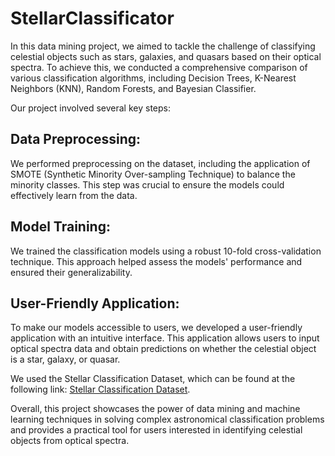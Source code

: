 # StellarClassificator
In this data mining project, we aimed to tackle the challenge of classifying celestial objects such as stars, galaxies, and quasars based on their optical spectra. To achieve this, we conducted a comprehensive comparison of various classification algorithms, including Decision Trees, K-Nearest Neighbors (KNN), Random Forests, and Bayesian Classifier.

Our project involved several key steps:

## Data Preprocessing: 
We performed preprocessing on the dataset, including the application of SMOTE (Synthetic Minority Over-sampling Technique) to balance the minority classes. This step was crucial to ensure the models could effectively learn from the data.

## Model Training: 
We trained the classification models using a robust 10-fold cross-validation technique. This approach helped assess the models' performance and ensured their generalizability.

## User-Friendly Application: 
To make our models accessible to users, we developed a user-friendly application with an intuitive interface. This application allows users to input optical spectra data and obtain predictions on whether the celestial object is a star, galaxy, or quasar.

We used the Stellar Classification Dataset, which can be found at the following link: <a href="https://www.kaggle.com/datasets/fedesoriano/stellar-classification-dataset-sdss17/data">Stellar Classification Dataset</a>.

Overall, this project showcases the power of data mining and machine learning techniques in solving complex astronomical classification problems and provides a practical tool for users interested in identifying celestial objects from optical spectra.
